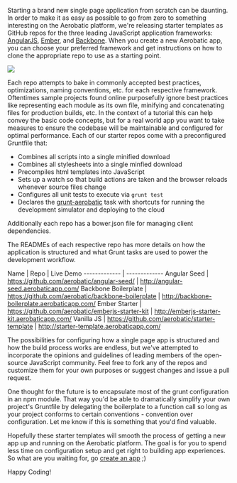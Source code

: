 <meta id="blogShortUrl" value="http://bit.ly/1rb6RTo">
<meta id="blogAuthorBio" value="David Von Lehman is co-founder of Aerobatic. He oftentimes has visions of JavaScript, cloud platforms, and single page applications dancing in his head. Reach him at @davidvlsea or david@aerobatic.com">

Starting a brand new single page application from scratch can be daunting. In order to make it as easy as possible to go from zero to something interesting on the Aerobatic platform, we're releasing starter templates as GitHub repos for the three leading JavaScript application frameworks: [AngularJS](https://www.angularjs.org), [Ember](http://emberjs.com), and [Backbone](http://backbone.js). When you create a new Aerobatic app, you can choose your preferred framework and get instructions on how to clone the appropriate repo to use as a starting point.

<img class="img-responsive" src="https://s3-us-west-2.amazonaws.com/aerobatic-media/aerobatic-starter-template-screenshot.png">

Each repo attempts to bake in commonly accepted best practices, optimizations, naming conventions, etc. for each respective framework. Oftentimes sample projects found online purposefully ignore best practices like representing each module as its own file, minifying and concatenating files for production builds, etc. In the context of a tutorial this can help convey the basic code concepts, but for a real world app you want to take measures to ensure the codebase will be maintainable and configured for optimal performance. Each of our starter repos come with a preconfigured Gruntfile that:
* Combines all scripts into a single minified download
* Combines all stylesheets into a single minfied download
* Precompiles html templates into JavaScript
* Sets up a watch so that build actions are taken and the browser reloads whenever source files change
* Configures all unit tests to execute via `grunt test`
* Declares the [grunt-aerobatic](https://www.npmjs.org/package/grunt-aerobatic) task with shortcuts for running the development simulator and deploying to the cloud

Additionally each repo has a bower.json file for managing client dependencies.

The READMEs of each respective repo has more details on how the application is structured and what Grunt tasks are used to power the development workflow.

Name  | Repo | Live Demo
------------- | -------------
Angular Seed  | https://github.com/aerobatic/angular-seed/ | http://angular-seed.aerobaticapp.com/
Backbone Boilerplate | https://github.com/aerobatic/backbone-boilerplate | http://backbone-boilerplate.aerobaticapp.com/
Ember Starter | https://github.com/aerobatic/emberjs-starter-kit | http://emberjs-starter-kit.aerobaticapp.com/
Vanilla JS | https://github.com/aerobatic/starter-template | http://starter-template.aerobaticapp.com/


The possibilities for configuring how a single page app is structured and how the build process works are endless, but we've attempted to incorporate the opinions and guidelines of leading members of the open-source JavaScript community. Feel free to fork any of the repos and customize them for your own purposes or suggest changes and issue a pull request.

One thought for the future is to encapsulate most of the grunt configuration in an npm module. That way you'd be able to dramatically simplify your own project's Gruntfile by delegating the boilerplate to a function call so long as your project conforms to certain conventions - convention over configuration. Let me know if this is something that you'd find valuable.

Hopefully these starter templates will smooth the process of getting a new app up and running on the Aerobatic platform. The goal is for you to spend less time on configuration setup and get right to building app experiences. So what are you waiting for, go [create an app](https://aerobaticapp.com/auth/github) ;)

Happy Coding!
